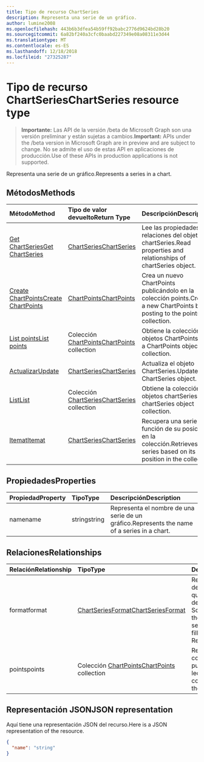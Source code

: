 ```yaml
---
title: Tipo de recurso ChartSeries
description: Representa una serie de un gráfico.
author: lumine2008
ms.openlocfilehash: 443b6b3dfea54b59ff92babc2776d9624bd28b20
ms.sourcegitcommit: 6a82bf240a3cfc0baabd227349e08a08311e3d44
ms.translationtype: MT
ms.contentlocale: es-ES
ms.lasthandoff: 12/18/2018
ms.locfileid: "27325287"
---
```

# <a name="chartseries-resource-type"></a><span data-ttu-id="80122-103">Tipo de recurso ChartSeries</span><span class="sxs-lookup"><span data-stu-id="80122-103">ChartSeries resource type</span></span>

> <span data-ttu-id="80122-104">**Importante:** Las API de la versión /beta de Microsoft Graph son una versión preliminar y están sujetas a cambios.</span><span class="sxs-lookup"><span data-stu-id="80122-104">**Important:** APIs under the /beta version in Microsoft Graph are in preview and are subject to change.</span></span> <span data-ttu-id="80122-105">No se admite el uso de estas API en aplicaciones de producción.</span><span class="sxs-lookup"><span data-stu-id="80122-105">Use of these APIs in production applications is not supported.</span></span>

<span data-ttu-id="80122-106">Representa una serie de un gráfico.</span><span class="sxs-lookup"><span data-stu-id="80122-106">Represents a series in a chart.</span></span>


## <a name="methods"></a><span data-ttu-id="80122-107">Métodos</span><span class="sxs-lookup"><span data-stu-id="80122-107">Methods</span></span>

| <span data-ttu-id="80122-108">Método</span><span class="sxs-lookup"><span data-stu-id="80122-108">Method</span></span>           | <span data-ttu-id="80122-109">Tipo de valor devuelto</span><span class="sxs-lookup"><span data-stu-id="80122-109">Return Type</span></span>    |<span data-ttu-id="80122-110">Descripción</span><span class="sxs-lookup"><span data-stu-id="80122-110">Description</span></span>|
|:---------------|:--------|:----------|
|[<span data-ttu-id="80122-111">Get ChartSeries</span><span class="sxs-lookup"><span data-stu-id="80122-111">Get ChartSeries</span></span>](../api/chartseries-get.md) | [<span data-ttu-id="80122-112">ChartSeries</span><span class="sxs-lookup"><span data-stu-id="80122-112">ChartSeries</span></span>](chartseries.md) |<span data-ttu-id="80122-113">Lee las propiedades y relaciones del objeto chartSeries.</span><span class="sxs-lookup"><span data-stu-id="80122-113">Read properties and relationships of chartSeries object.</span></span>|
|[<span data-ttu-id="80122-114">Create ChartPoints</span><span class="sxs-lookup"><span data-stu-id="80122-114">Create ChartPoints</span></span>](../api/chartseries-post-points.md) |[<span data-ttu-id="80122-115">ChartPoints</span><span class="sxs-lookup"><span data-stu-id="80122-115">ChartPoints</span></span>](chartpoint.md)| <span data-ttu-id="80122-116">Crea un nuevo ChartPoints publicándolo en la colección points.</span><span class="sxs-lookup"><span data-stu-id="80122-116">Create a new ChartPoints by posting to the points collection.</span></span>|
|[<span data-ttu-id="80122-117">List points</span><span class="sxs-lookup"><span data-stu-id="80122-117">List points</span></span>](../api/chartseries-list-points.md) |<span data-ttu-id="80122-118">Colección [ChartPoints](chartpoint.md)</span><span class="sxs-lookup"><span data-stu-id="80122-118">[ChartPoints](chartpoint.md) collection</span></span>| <span data-ttu-id="80122-119">Obtiene la colección de objetos ChartPoints.</span><span class="sxs-lookup"><span data-stu-id="80122-119">Get a ChartPoints object collection.</span></span>|
|[<span data-ttu-id="80122-120">Actualizar</span><span class="sxs-lookup"><span data-stu-id="80122-120">Update</span></span>](../api/chartseries-update.md) | [<span data-ttu-id="80122-121">ChartSeries</span><span class="sxs-lookup"><span data-stu-id="80122-121">ChartSeries</span></span>](chartseries.md) |<span data-ttu-id="80122-122">Actualiza el objeto ChartSeries.</span><span class="sxs-lookup"><span data-stu-id="80122-122">Update ChartSeries object.</span></span> |
|[<span data-ttu-id="80122-123">List</span><span class="sxs-lookup"><span data-stu-id="80122-123">List</span></span>](../api/chartseries-list.md) | <span data-ttu-id="80122-124">Colección [ChartSeries](chartseries.md)</span><span class="sxs-lookup"><span data-stu-id="80122-124">[ChartSeries](chartseries.md) collection</span></span> |<span data-ttu-id="80122-125">Obtiene la colección de objetos chartSeries.</span><span class="sxs-lookup"><span data-stu-id="80122-125">Get chartSeries object collection.</span></span> |
|[<span data-ttu-id="80122-126">Itemat</span><span class="sxs-lookup"><span data-stu-id="80122-126">Itemat</span></span>](../api/chartseriescollection-itemat.md)|[<span data-ttu-id="80122-127">ChartSeries</span><span class="sxs-lookup"><span data-stu-id="80122-127">ChartSeries</span></span>](chartseries.md)|<span data-ttu-id="80122-128">Recupera una serie en función de su posición en la colección.</span><span class="sxs-lookup"><span data-stu-id="80122-128">Retrieves a series based on its position in the collection</span></span>|

## <a name="properties"></a><span data-ttu-id="80122-129">Propiedades</span><span class="sxs-lookup"><span data-stu-id="80122-129">Properties</span></span>
| <span data-ttu-id="80122-130">Propiedad</span><span class="sxs-lookup"><span data-stu-id="80122-130">Property</span></span>     | <span data-ttu-id="80122-131">Tipo</span><span class="sxs-lookup"><span data-stu-id="80122-131">Type</span></span>   |<span data-ttu-id="80122-132">Descripción</span><span class="sxs-lookup"><span data-stu-id="80122-132">Description</span></span>|
|:---------------|:--------|:----------|
|<span data-ttu-id="80122-133">name</span><span class="sxs-lookup"><span data-stu-id="80122-133">name</span></span>|<span data-ttu-id="80122-134">string</span><span class="sxs-lookup"><span data-stu-id="80122-134">string</span></span>|<span data-ttu-id="80122-135">Representa el nombre de una serie de un gráfico.</span><span class="sxs-lookup"><span data-stu-id="80122-135">Represents the name of a series in a chart.</span></span>|

## <a name="relationships"></a><span data-ttu-id="80122-136">Relaciones</span><span class="sxs-lookup"><span data-stu-id="80122-136">Relationships</span></span>
| <span data-ttu-id="80122-137">Relación</span><span class="sxs-lookup"><span data-stu-id="80122-137">Relationship</span></span> | <span data-ttu-id="80122-138">Tipo</span><span class="sxs-lookup"><span data-stu-id="80122-138">Type</span></span>   |<span data-ttu-id="80122-139">Descripción</span><span class="sxs-lookup"><span data-stu-id="80122-139">Description</span></span>|
|:---------------|:--------|:----------|
|<span data-ttu-id="80122-140">format</span><span class="sxs-lookup"><span data-stu-id="80122-140">format</span></span>|[<span data-ttu-id="80122-141">ChartSeriesFormat</span><span class="sxs-lookup"><span data-stu-id="80122-141">ChartSeriesFormat</span></span>](chartseriesformat.md)|<span data-ttu-id="80122-p102">Representa el formato de una serie del gráfico, que incluye el formato de relleno y de línea. Solo lectura.</span><span class="sxs-lookup"><span data-stu-id="80122-p102">Represents the formatting of a chart series, which includes fill and line formatting. Read-only.</span></span>|
|<span data-ttu-id="80122-144">points</span><span class="sxs-lookup"><span data-stu-id="80122-144">points</span></span>|<span data-ttu-id="80122-145">Colección [ChartPoints](chartpoint.md)</span><span class="sxs-lookup"><span data-stu-id="80122-145">[ChartPoints](chartpoint.md) collection</span></span>|<span data-ttu-id="80122-p103">Representa una colección de todos los puntos de la serie. Solo lectura.</span><span class="sxs-lookup"><span data-stu-id="80122-p103">Represents a collection of all points in the series. Read-only.</span></span>|

## <a name="json-representation"></a><span data-ttu-id="80122-148">Representación JSON</span><span class="sxs-lookup"><span data-stu-id="80122-148">JSON representation</span></span>

<span data-ttu-id="80122-149">Aquí tiene una representación JSON del recurso.</span><span class="sxs-lookup"><span data-stu-id="80122-149">Here is a JSON representation of the resource.</span></span>

<!-- {
  "blockType": "resource",
  "optionalProperties": [

  ],
  "@odata.type": "microsoft.graph.chartSeries"
}-->

```json
{
  "name": "string"
}

```

<!-- uuid: 8fcb5dbc-d5aa-4681-8e31-b001d5168d79
2015-10-25 14:57:30 UTC -->
<!-- {
  "type": "#page.annotation",
  "description": "ChartSeries resource",
  "keywords": "",
  "section": "documentation",
  "tocPath": ""
}-->